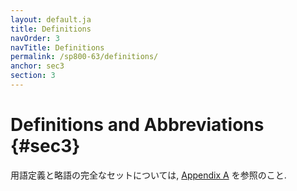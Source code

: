 ```yaml
---
layout: default.ja
title: Definitions
navOrder: 3
navTitle: Definitions
permalink: /sp800-63/definitions/
anchor: sec3
section: 3
---
```


# Definitions and Abbreviations {#sec3}

<!-- See [Appendix A](definitions.md#def-and-acr) for a complete set of definitions and abbreviations. -->

用語定義と略語の完全なセットについては, [Appendix A](definitions.md#def-and-acr) を参照のこと.
